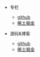 * 专栏
  * [github](https://github.com/strivezc)
  * [稀土掘金](https://juejin.cn/user/3702810893891534)

* 源码&博客
  * [github](https://github.com/strivezc)
  * [稀土掘金](https://juejin.cn/user/3702810893891534)
